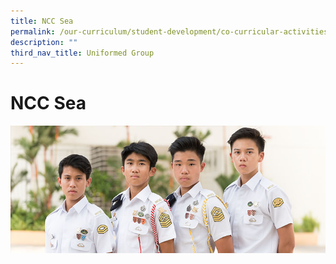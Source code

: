 ```yaml
---
title: NCC Sea
permalink: /our-curriculum/student-development/co-curricular-activities/uniformed-groups/ncc-sea/
description: ""
third_nav_title: Uniformed Group
---
```

# **NCC Sea**

![](/images/NCC_Sea.jpg)
